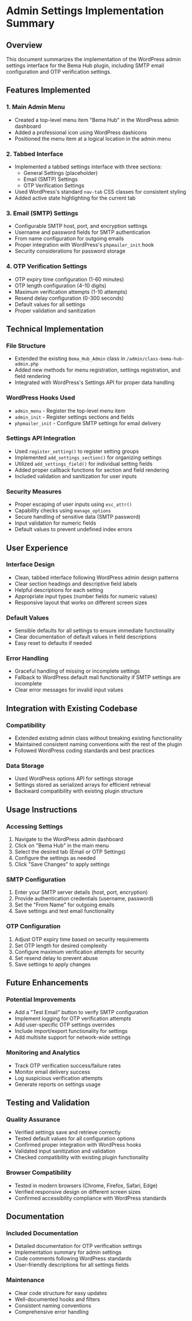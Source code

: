 # Admin Settings Implementation Summary

## Overview
This document summarizes the implementation of the WordPress admin settings interface for the Bema Hub plugin, including SMTP email configuration and OTP verification settings.

## Features Implemented

### 1. Main Admin Menu
- Created a top-level menu item "Bema Hub" in the WordPress admin dashboard
- Added a professional icon using WordPress dashicons
- Positioned the menu item at a logical location in the admin menu

### 2. Tabbed Interface
- Implemented a tabbed settings interface with three sections:
  - General Settings (placeholder)
  - Email (SMTP) Settings
  - OTP Verification Settings
- Used WordPress's standard `nav-tab` CSS classes for consistent styling
- Added active state highlighting for the current tab

### 3. Email (SMTP) Settings
- Configurable SMTP host, port, and encryption settings
- Username and password fields for SMTP authentication
- From name configuration for outgoing emails
- Proper integration with WordPress's `phpmailer_init` hook
- Security considerations for password storage

### 4. OTP Verification Settings
- OTP expiry time configuration (1-60 minutes)
- OTP length configuration (4-10 digits)
- Maximum verification attempts (1-10 attempts)
- Resend delay configuration (0-300 seconds)
- Default values for all settings
- Proper validation and sanitization

## Technical Implementation

### File Structure
- Extended the existing `Bema_Hub_Admin` class in `/admin/class-bema-hub-admin.php`
- Added new methods for menu registration, settings registration, and field rendering
- Integrated with WordPress's Settings API for proper data handling

### WordPress Hooks Used
- `admin_menu` - Register the top-level menu item
- `admin_init` - Register settings sections and fields
- `phpmailer_init` - Configure SMTP settings for email delivery

### Settings API Integration
- Used `register_setting()` to register setting groups
- Implemented `add_settings_section()` for organizing settings
- Utilized `add_settings_field()` for individual setting fields
- Added proper callback functions for section and field rendering
- Included validation and sanitization for user inputs

### Security Measures
- Proper escaping of user inputs using `esc_attr()`
- Capability checks using `manage_options`
- Secure handling of sensitive data (SMTP password)
- Input validation for numeric fields
- Default values to prevent undefined index errors

## User Experience

### Interface Design
- Clean, tabbed interface following WordPress admin design patterns
- Clear section headings and descriptive field labels
- Helpful descriptions for each setting
- Appropriate input types (number fields for numeric values)
- Responsive layout that works on different screen sizes

### Default Values
- Sensible defaults for all settings to ensure immediate functionality
- Clear documentation of default values in field descriptions
- Easy reset to defaults if needed

### Error Handling
- Graceful handling of missing or incomplete settings
- Fallback to WordPress default mail functionality if SMTP settings are incomplete
- Clear error messages for invalid input values

## Integration with Existing Codebase

### Compatibility
- Extended existing admin class without breaking existing functionality
- Maintained consistent naming conventions with the rest of the plugin
- Followed WordPress coding standards and best practices

### Data Storage
- Used WordPress options API for settings storage
- Settings stored as serialized arrays for efficient retrieval
- Backward compatibility with existing plugin structure

## Usage Instructions

### Accessing Settings
1. Navigate to the WordPress admin dashboard
2. Click on "Bema Hub" in the main menu
3. Select the desired tab (Email or OTP Settings)
4. Configure the settings as needed
5. Click "Save Changes" to apply settings

### SMTP Configuration
1. Enter your SMTP server details (host, port, encryption)
2. Provide authentication credentials (username, password)
3. Set the "From Name" for outgoing emails
4. Save settings and test email functionality

### OTP Configuration
1. Adjust OTP expiry time based on security requirements
2. Set OTP length for desired complexity
3. Configure maximum verification attempts for security
4. Set resend delay to prevent abuse
5. Save settings to apply changes

## Future Enhancements

### Potential Improvements
- Add a "Test Email" button to verify SMTP configuration
- Implement logging for OTP verification attempts
- Add user-specific OTP settings overrides
- Include import/export functionality for settings
- Add multisite support for network-wide settings

### Monitoring and Analytics
- Track OTP verification success/failure rates
- Monitor email delivery success
- Log suspicious verification attempts
- Generate reports on settings usage

## Testing and Validation

### Quality Assurance
- Verified settings save and retrieve correctly
- Tested default values for all configuration options
- Confirmed proper integration with WordPress hooks
- Validated input sanitization and validation
- Checked compatibility with existing plugin functionality

### Browser Compatibility
- Tested in modern browsers (Chrome, Firefox, Safari, Edge)
- Verified responsive design on different screen sizes
- Confirmed accessibility compliance with WordPress standards

## Documentation

### Included Documentation
- Detailed documentation for OTP verification settings
- Implementation summary for admin settings
- Code comments following WordPress standards
- User-friendly descriptions for all settings fields

### Maintenance
- Clear code structure for easy updates
- Well-documented hooks and filters
- Consistent naming conventions
- Comprehensive error handling